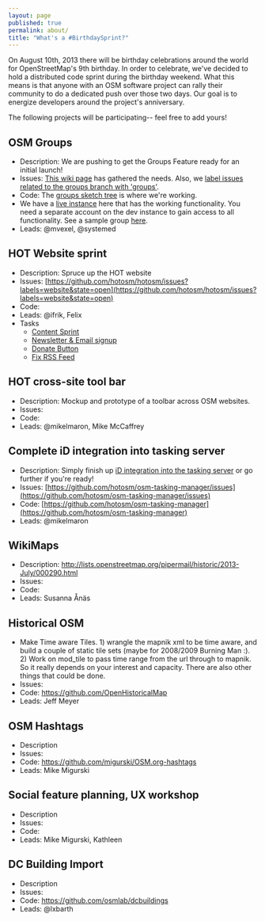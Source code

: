 ```yaml
---
layout: page
published: true
permalink: about/
title: "What's a #BirthdaySprint?"
---
```


On August 10th, 2013 there will be birthday celebrations around the world for OpenStreetMap's 9th birthday. In order to celebrate, we've decided to hold a distributed code sprint during the birthday weekend. What this means is that anyone with an OSM software project can rally their community to do a dedicated push over those two days. Our goal is to energize developers around the project's anniversary. 

The following projects will be participating-- feel free to add yours!

## OSM Groups

* Description: We are pushing to get the Groups Feature ready for an initial launch!
* Issues: [This wiki page](https://github.com/osmlab/openstreetmap-website/wiki/Groups) has gathered the needs. Also, we [label issues related to the groups branch with 'groups'](https://github.com/osmlab/openstreetmap-website/issues?labels=groups&page=1&state=open).
* Code: The [groups sketch tree](https://github.com/osmlab/openstreetmap-website/tree/groups-sketch) is where we're working.
* We have a [live instance](http://groups.apis.dev.openstreetmap.org/) here that has the working functionality. You need a separate account on the dev instance to gain access to all functionality. See a sample group [here](http://groups.apis.dev.openstreetmap.org/groups/2).
* Leads: @mvexel, @systemed 

## HOT Website sprint

* Description: Spruce up the HOT website
* Issues: [https://github.com/hotosm/hotosm/issues?labels=website&state=open](https://github.com/hotosm/hotosm/issues?labels=website&state=open)
* Code:
* Leads: @ifrik, Felix
* Tasks
    * [Content Sprint](https://github.com/hotosm/hotosm/issues/17)
    * [Newsletter & Email signup](https://github.com/hotosm/hotosm/issues/10)
    * [Donate Button](https://github.com/hotosm/hotosm/issues/15)
    * [Fix RSS Feed](https://github.com/hotosm/hotosm/issues/5)


## HOT cross-site tool bar

* Description: Mockup and prototype of a toolbar across OSM websites.
* Issues:
* Code:
* Leads: @mikelmaron, Mike McCaffrey

## Complete iD integration into tasking server

* Description: Simply finish up [iD integration into the tasking server](https://github.com/hotosm/osm-tasking-manager/issues/128) or go further if you're ready!
* Issues: [https://github.com/hotosm/osm-tasking-manager/issues](https://github.com/hotosm/osm-tasking-manager/issues)
* Code: [https://github.com/hotosm/osm-tasking-manager](https://github.com/hotosm/osm-tasking-manager)
* Leads: @mikelmaron

## WikiMaps

* Description: http://lists.openstreetmap.org/pipermail/historic/2013-July/000290.html
* Issues:
* Code:
* Leads: Susanna Ånäs

## Historical OSM

* Make Time aware Tiles.  1) wrangle the mapnik xml to be time aware, and build a couple of static tile sets (maybe for 2008/2009 Burning Man :). 2) Work on mod_tile to pass time range from the url through to mapnik. So it really depends on your interest and capacity. There are also other things that could be done.
* Issues:
* Code:  https://github.com/OpenHistoricalMap
* Leads: Jeff Meyer

## OSM Hashtags

* Description
* Issues:
* Code: https://github.com/migurski/OSM.org-hashtags
* Leads: Mike Migurski

## Social feature planning, UX workshop

* Description
* Issues:
* Code:
* Leads: Mike Migurski, Kathleen

## DC Building Import

* Description
* Issues:
* Code: https://github.com/osmlab/dcbuildings
* Leads: @lxbarth